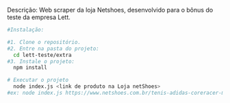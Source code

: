 Descrição:
Web scraper da loja Netshoes, desenvolvido para o bônus do teste da empresa Lett.

```bash
#Instalação:

#1. Clone o repositório.
#2. Entre na pasta do projeto:
  cd lett-teste/extra
#3. Instale o projeto:
  npm install

# Executar o projeto
  node index.js <link de produto na Loja netShoes>
#ex: node index.js https://www.netshoes.com.br/tenis-adidas-coreracer-masculino-preto+branco-NQQ-4635-205
```
